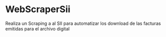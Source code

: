 # WebScraperSii
Realiza un Scraping a al SII para automatizar los download de las facturas emitidas para el archivo digital
